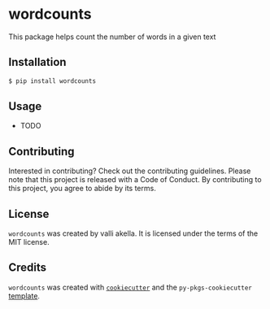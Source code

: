 # wordcounts

This package helps count the number of words in a given text

## Installation

```bash
$ pip install wordcounts
```

## Usage

- TODO

## Contributing

Interested in contributing? Check out the contributing guidelines. Please note that this project is released with a Code of Conduct. By contributing to this project, you agree to abide by its terms.

## License

`wordcounts` was created by valli akella. It is licensed under the terms of the MIT license.

## Credits

`wordcounts` was created with [`cookiecutter`](https://cookiecutter.readthedocs.io/en/latest/) and the `py-pkgs-cookiecutter` [template](https://github.com/py-pkgs/py-pkgs-cookiecutter).
